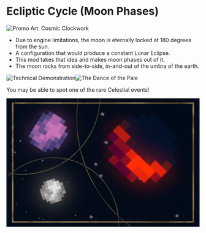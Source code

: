 # Ecliptic Cycle (Moon Phases)
![Promo Art: Cosmic Clockwork](https://cdn.discordapp.com/attachments/1328587614810406993/1361912106005565470/ecliptic_cycle_the_pale.gif?ex=680123bd&is=67ffd23d&hm=785f6b4ff3856200fb3a1ec14113101ad85faa9f3ff5555827d0768bb70a4159&)
  - Due to engine limitations, the moon is eternally locked at 180 degrees from the sun.
  - A configuration that would produce a constant Lunar Eclipse.
  - This mod takes that idea and makes moon phases out of it. 
  - The moon rocks from side-to-side, in-and-out of the umbra of the earth.

![Technical Demonstration](https://cdn.discordapp.com/attachments/780505995323375637/1362223448192975118/ecliptic_cycle_umbra_demonstration.gif?ex=68019cf2&is=68004b72&hm=ee058e2df3079461e0aef5d5f33f3599f6caced16a94614fbcc057a7d87aa6cf&)![The Dance of the Pale](https://cdn.discordapp.com/attachments/780505995323375637/1362250613315997788/ecliptic_cycle_animated_phases_greenbg.gif?ex=6801b63f&is=680064bf&hm=2d5e8447ae65b8a204040440ec44c179477b21c46818722f58e3da1ad399a51d&)

You may be able to spot one of the rare Celestial events!

![Lunar Phases](https://github.com/Extex101/ecliptic_cycle/blob/main/screenshot.png)
